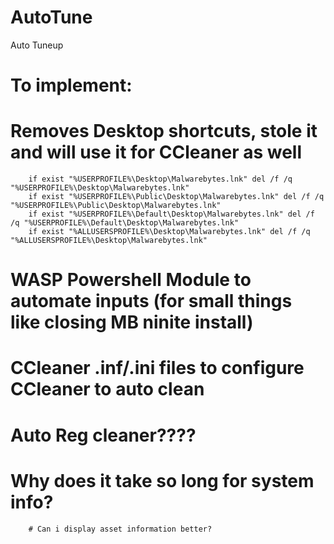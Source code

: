 # AutoTune
Auto Tuneup

# To implement:
  # Removes Desktop shortcuts, stole it and will use it for CCleaner as well 
		if exist "%USERPROFILE%\Desktop\Malwarebytes.lnk" del /f /q "%USERPROFILE%\Desktop\Malwarebytes.lnk"
		if exist "%USERPROFILE%\Public\Desktop\Malwarebytes.lnk" del /f /q "%USERPROFILE%\Public\Desktop\Malwarebytes.lnk"
		if exist "%USERPROFILE%\Default\Desktop\Malwarebytes.lnk" del /f /q "%USERPROFILE%\Default\Desktop\Malwarebytes.lnk"
		if exist "%ALLUSERSPROFILE%\Desktop\Malwarebytes.lnk" del /f /q "%ALLUSERSPROFILE%\Desktop\Malwarebytes.lnk"
  # WASP Powershell Module to automate inputs (for small things like closing MB ninite install)
  
  # CCleaner .inf/.ini files to configure CCleaner to auto clean 
  
  # Auto Reg cleaner????
  
  # Why does it take so long for system info?
		# Can i display asset information better?
